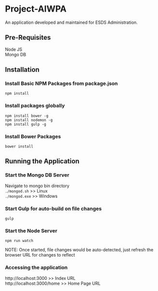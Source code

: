 # Project-AIWPA
An application developed and maintained for ESDS Administration.

## Pre-Requisites
Node JS  
Mongo DB

## Installation
### Install Basic NPM Packages from package.json
`npm install`

### Install packages globally
`npm install bower -g`  
`npm install nodemon -g`  
`npm install gulp -g`  

### Install Bower Packages
`bower install`

## Running the Application
### Start the Mongo DB Server
Navigate to mongo bin directory  
`./mongod.sh` >> Linux  
`./mongod.exe` >> Windows

### Start Gulp for auto-build on file changes
`gulp`

### Start the Node Server
`npm run watch`

NOTE: Once started, file changes would be auto-detected, just refresh the browser URL for changes to reflect

### Accessing the application
http://localhost:3000 >> Index URL  
http://localhost:3000/home >> Home Page URL
